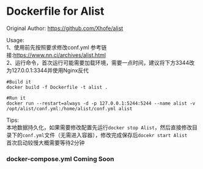 # Dockerfile for Alist
Original Author: https://github.com/Xhofe/alist  

Usage:  
1、使用前先按照要求修改conf.yml  参考链接:https://www.nn.ci/archives/alist.html  
2、运行命令，首次运行可能需要加载环境，需要一点时间，建议将下方3344改为127.0.0.1:3344并使用Nginx反代  

```
#Build it
docker build -f Dockerfile -t alist .

#Run it
docker run --restart=always -d -p 127.0.0.1:5244:5244 --name alist -v /opt/alist/conf.yml:/home/alist/conf.yml alist
```

Tips:  
本地数据持久化，如果需要修改配置先运行`docker stop Alist`，然后直接修改目录下的`conf.yml`文件（无需进入容器），修改完成保存后`docekr start Alist`  
首次启动较慢大概需要等待2分钟


### docker-compose.yml Coming Soon

